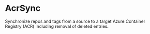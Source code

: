 # AcrSync
Synchronize repos and tags from a source to a target Azure Container Registry (ACR) including removal of deleted entries.
